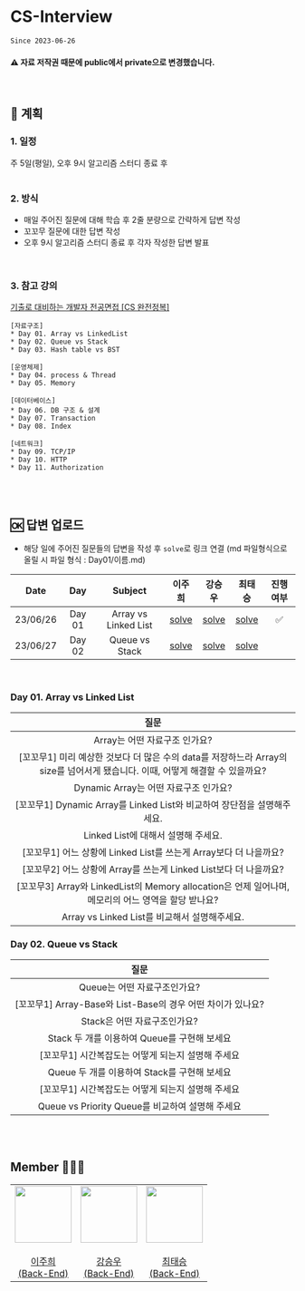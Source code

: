 # CS-Interview
`Since 2023-06-26`   
#### ⚠️ 자료 저작권 때문에 public에서 private으로 변경했습니다.
</br>

## 📍 계획
### 1. 일정
주 5일(평일), 오후 9시 알고리즘 스터디 종료 후    
</br>

### 2. 방식
* 매일 주어진 질문에 대해 학습 후 2줄 분량으로 간략하게 답변 작성
* 꼬꼬무 질문에 대한 답변 작성
* 오후 9시 알고리즘 스터디 종료 후 각자 작성한 답변 발표
</br>

### 3. 참고 강의 
[기출로 대비하는 개발자 전공면접 [CS 완전정복]](https://www.inflearn.com/course/lecture?courseSlug=%EA%B0%9C%EB%B0%9C%EC%9E%90-%EC%A0%84%EA%B3%B5%EB%A9%B4%EC%A0%91-cs-%EC%99%84%EC%A0%84%EC%A0%95%EB%B3%B5&unitId=103319&tab=curriculum)    
```
[자료구조]
* Day 01. Array vs LinkedList
* Day 02. Queue vs Stack
* Day 03. Hash table vs BST

[운영체제]
* Day 04. process & Thread
* Day 05. Memory

[데이터베이스]
* Day 06. DB 구조 & 설계
* Day 07. Transaction
* Day 08. Index

[네트워크]
* Day 09. TCP/IP
* Day 10. HTTP
* Day 11. Authorization
```
</br>
</br>

## 🆗 답변 업로드
- 해당 일에 주어진 질문들의 답변을 작성 후 `solve`로 링크 연결 (md 파일형식으로 올릴 시 파일 형식 : Day01/이름.md)

| Date | Day | Subject  | **이주희** |**강승우** | **최태승** | 진행 여부 |
|:------:|:------:|:-----:|:------:|:------:|:------:|:------:|
| 23/06/26 | Day 01 | Array vs Linked List | <a href="/Day01/이주희.md">solve</a> | <a href ="https://seungmu.tistory.com/483">solve</a> | <a href ="/Day01/최태승.md">solve</a> |  ✅ |
| 23/06/27 | Day 02 | Queue vs Stack | <a href="https://standing-begonia-7c8.notion.site/CS-42e244eb872449dc9a3e75871e60429b?pvs=4">solve</a> | <a href ="https://seungmu.tistory.com/484">solve</a> | <a href ="/Day02/최태승.md">solve</a> |   |

</br>

### Day 01. Array vs Linked List
| **질문** |
|:------:|
| Array는 어떤 자료구조 인가요? | 
| [꼬꼬무1] 미리 예상한 것보다 더 많은 수의 data를 저장하느라 Array의 size를 넘어서게 됐습니다. 이때, 어떻게 해결할 수 있을까요? | 
| Dynamic Array는 어떤 자료구조 인가요? | 
| [꼬꼬무1] Dynamic Array를 Linked List와 비교하여 장단점을 설명해주세요. | 
| Linked List에 대해서 설명해 주세요. |   
| [꼬꼬무1] 어느 상황에 Linked List를 쓰는게 Array보다 더 나을까요? |   
| [꼬꼬무2] 어느 상황에 Array를 쓰는게 Linked List보다 더 나을까요? |   
| [꼬꼬무3] Array와 LinkedList의 Memory allocation은 언제 일어나며, 메모리의 어느 영역을 할당 받나요? |   
| Array vs Linked List를 비교해서 설명해주세요. |  

### Day 02. Queue vs Stack
| **질문** |
|:------:|
| Queue는 어떤 자료구조인가요? |
| [꼬꼬무1] Array-Base와 List-Base의 경우 어떤 차이가 있나요? |
| Stack은 어떤 자료구조인가요? |
| Stack 두 개를 이용하여 Queue를 구현해 보세요 |
| [꼬꼬무1] 시간복잡도는 어떻게 되는지 설명해 주세요 |
| Queue 두 개를 이용하여 Stack를 구현해 보세요 |
| [꼬꼬무1] 시간복잡도는 어떻게 되는지 설명해 주세요 |
| Queue vs Priority Queue를 비교하여 설명해 주세요 |
</br>
</br>

## Member 👨🏻‍💻
<table>
  <tr>
    <td height="20px" align="center"><a href="https://github.com/joohee56">
      <img src="https://avatars.githubusercontent.com/joohee56" width="100px"/> <br><br> 이주희 <br>(Back-End) </a> <br></td>
    <td height="20px" align="center"><a href="https://github.com/ksw13">
      <img src="https://avatars.githubusercontent.com/ksw13" width="100px"/> <br><br> 강승우 <br>(Back-End) </a> <br></td>
     <td height="20px" align="center"><a href="https://github.com/isshosng">
      <img src="https://avatars.githubusercontent.com/isshosng" width="100px"/> <br><br> 최태승 <br>(Back-End) </a> <br></td>
  </tr>
</table>
</br>
